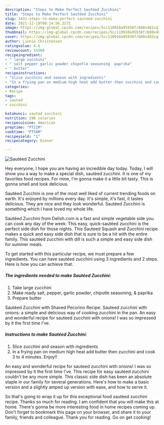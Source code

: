```yaml
---
description: "Steps to Make Perfect Sautéed Zucchini"
title: "Steps to Make Perfect Sautéed Zucchini"
slug: 3431-steps-to-make-perfect-sauteed-zucchini
date: 2021-12-19T00:14:56.327Z
image: https://img-global.cpcdn.com/recipes/5cc110910a95938f/680x482cq70/sauteed-zucchini-recipe-main-photo.jpg
thumbnail: https://img-global.cpcdn.com/recipes/5cc110910a95938f/680x482cq70/sauteed-zucchini-recipe-main-photo.jpg
cover: https://img-global.cpcdn.com/recipes/5cc110910a95938f/680x482cq70/sauteed-zucchini-recipe-main-photo.jpg
author: Linnie Christensen
ratingvalue: 4.6
reviewcount: 14360
recipeingredient:
- " large zucchini"
- " salt pepper garlic powder chipotle seasoning  paprika"
- " butter"
recipeinstructions:
- "Slice zucchini and season with ingredients"
- "In a frying pan on medium high heat add butter then zucchini and cook 3 to 4 minutes. Enjoy!!"
categories:
- Recipe
tags:
- sauted
- zucchini

katakunci: sauted zucchini 
nutrition: 296 calories
recipecuisine: American
preptime: "PT21M"
cooktime: "PT58M"
recipeyield: "1"
recipecategory: Dinner

---
```



![Sautéed Zucchini](https://img-global.cpcdn.com/recipes/5cc110910a95938f/680x482cq70/sauteed-zucchini-recipe-main-photo.jpg)

Hey everyone, I hope you are having an incredible day today. Today, I will show you a way to make a special dish, sautéed zucchini. It is one of my favorites food recipes. For mine, I'm gonna make it a little bit tasty. This is gonna smell and look delicious.

Sautéed Zucchini is one of the most well liked of current trending foods on earth. It's enjoyed by millions every day. It's simple, it's fast, it tastes delicious. They are nice and they look wonderful. Sautéed Zucchini is something which I have loved my whole life.

Sautéed Zucchini from Delish.com is a fast and simple vegetable side you can cook any day of the week. This easy, quick-sautéed zucchini is the perfect side dish for those nights. This Sauteed Squash and Zucchini recipe makes a quick and easy side dish that is sure to be a hit with the entire family. This sautéed zucchini with dill is such a simple and easy side dish for summer meals.


To get started with this particular recipe, we must prepare a few ingredients. You can have sautéed zucchini using 3 ingredients and 2 steps. Here is how you can achieve that.

<!--inarticleads1-->

##### The ingredients needed to make Sautéed Zucchini:

1. Take  large zucchini
1. Make ready  salt, pepper, garlic powder, chipotle seasoning, &amp; paprika
1. Prepare  butter


Sautéed Zucchini with Shaved Pecorino Recipe. Sauteed zucchini with onions: a simple and delicious way of cooking zucchini in the pan. An easy and wonderful recipe for sauteed zucchini with onions! I was so impressed by it the first time I&#39;ve. 

<!--inarticleads2-->

##### Instructions to make Sautéed Zucchini:

1. Slice zucchini and season with ingredients
1. In a frying pan on medium high heat add butter then zucchini and cook 3 to 4 minutes. Enjoy!!


An easy and wonderful recipe for sauteed zucchini with onions! I was so impressed by it the first time I&#39;ve. This recipe for easy sautéed zucchini couldn&#39;t be any more simple. This classic side dish has been an absolute staple in our family for several generations. Here&#39;s how to make a basic version and a slightly amped up version with ease, and how to serve it. 

So that's going to wrap it up for this exceptional food sautéed zucchini recipe. Thanks so much for reading. I am confident that you will make this at home. There's gonna be more interesting food in home recipes coming up. Don't forget to bookmark this page on your browser, and share it to your family, friends and colleague. Thank you for reading. Go on get cooking!
